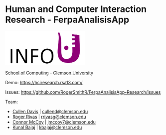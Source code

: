 # Human and Computer Interaction Research - FerpaAnalisisApp

![alt text](https://github.com/RogerSmithR/FerpaAnalisisApp-Research/blob/master/wwwroot/HCIProjectLogoT2.png?raw=true)

[School of Computing](https://www.clemson.edu/cecas/departments/computing/) - [Clemson University](https://www.clemson.edu/)

Demo: https://hciresearch.rsa13.com/

Issues: https://github.com/RogerSmithR/FerpaAnalisisApp-Research/issues

Team:

- [Cullen Davis](https://github.com/CDavis47) | cullend@clemson.edu
- [Roger Rivas](https://github.com/RogerSmithR) | rrivasg@clemson.edu
- [Connor McCoy](https://github.com/jcmccoysc) | jmccoy7@clemson.edu
- [Kunal Bajaj](https://github.com/kbajaj200) | kbajaj@clemson.edu
